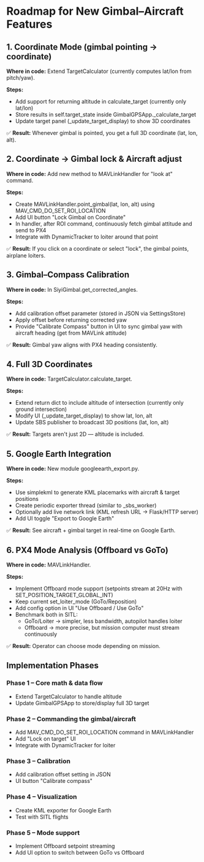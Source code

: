 # Roadmap for New Gimbal–Aircraft Features

## 1. Coordinate Mode (gimbal pointing → coordinate)

**Where in code:** Extend TargetCalculator (currently computes lat/lon from pitch/yaw).

**Steps:**
- Add support for returning altitude in calculate_target (currently only lat/lon)
- Store results in self.target_state inside GimbalGPSApp._calculate_target
- Update target panel (_update_target_display) to show 3D coordinates

✅ **Result:** Whenever gimbal is pointed, you get a full 3D coordinate (lat, lon, alt).

## 2. Coordinate → Gimbal lock & Aircraft adjust

**Where in code:** Add new method to MAVLinkHandler for "look at" command.

**Steps:**
- Create MAVLinkHandler.point_gimbal(lat, lon, alt) using MAV_CMD_DO_SET_ROI_LOCATION
- Add UI button "Lock Gimbal on Coordinate"
- In handler, after ROI command, continuously fetch gimbal attitude and send to PX4
- Integrate with DynamicTracker to loiter around that point

✅ **Result:** If you click on a coordinate or select "lock", the gimbal points, airplane loiters.

## 3. Gimbal–Compass Calibration

**Where in code:** In SiyiGimbal.get_corrected_angles.

**Steps:**
- Add calibration offset parameter (stored in JSON via SettingsStore)
- Apply offset before returning corrected yaw
- Provide "Calibrate Compass" button in UI to sync gimbal yaw with aircraft heading (get from MAVLink attitude)

✅ **Result:** Gimbal yaw aligns with PX4 heading consistently.

## 4. Full 3D Coordinates

**Where in code:** TargetCalculator.calculate_target.

**Steps:**
- Extend return dict to include altitude of intersection (currently only ground intersection)
- Modify UI (_update_target_display) to show lat, lon, alt
- Update SBS publisher to broadcast 3D positions (lat, lon, alt)

✅ **Result:** Targets aren't just 2D — altitude is included.

## 5. Google Earth Integration

**Where in code:** New module googleearth_export.py.

**Steps:**
- Use simplekml to generate KML placemarks with aircraft & target positions
- Create periodic exporter thread (similar to _sbs_worker)
- Optionally add live network link (KML refresh URL → Flask/HTTP server)
- Add UI toggle "Export to Google Earth"

✅ **Result:** See aircraft + gimbal target in real-time on Google Earth.

## 6. PX4 Mode Analysis (Offboard vs GoTo)

**Where in code:** MAVLinkHandler.

**Steps:**
- Implement Offboard mode support (setpoints stream at 20Hz with SET_POSITION_TARGET_GLOBAL_INT)
- Keep current set_loiter_mode (GoTo/Reposition)
- Add config option in UI "Use Offboard / Use GoTo"
- Benchmark both in SITL:
  - GoTo/Loiter → simpler, less bandwidth, autopilot handles loiter
  - Offboard → more precise, but mission computer must stream continuously

✅ **Result:** Operator can choose mode depending on mission.

## Implementation Phases

### Phase 1 – Core math & data flow
- Extend TargetCalculator to handle altitude
- Update GimbalGPSApp to store/display full 3D target

### Phase 2 – Commanding the gimbal/aircraft
- Add MAV_CMD_DO_SET_ROI_LOCATION command in MAVLinkHandler
- Add "Lock on target" UI
- Integrate with DynamicTracker for loiter

### Phase 3 – Calibration
- Add calibration offset setting in JSON
- UI button "Calibrate compass"

### Phase 4 – Visualization
- Create KML exporter for Google Earth
- Test with SITL flights

### Phase 5 – Mode support
- Implement Offboard setpoint streaming
- Add UI option to switch between GoTo vs Offboard